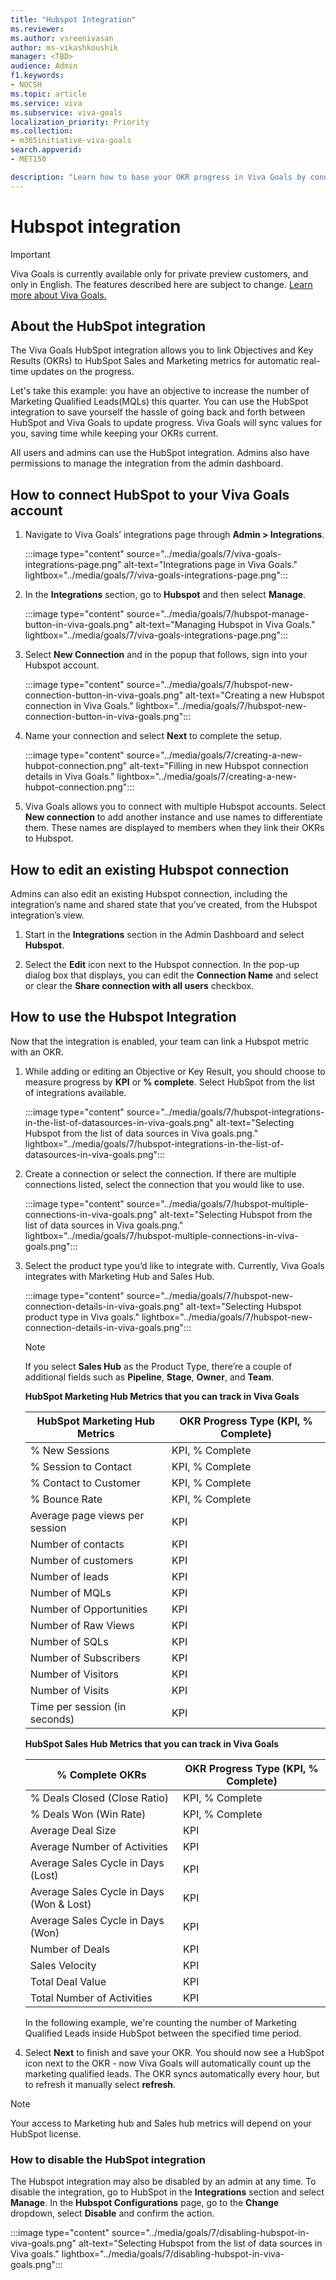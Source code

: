 ```yaml
---
title: "Hubspot Integration"
ms.reviewer: 
ms.author: vsreenivasan
author: ms-vikashkoushik
manager: <TBD>
audience: Admin
f1.keywords:
- NOCSH
ms.topic: article
ms.service: viva
ms.subservice: viva-goals
localization_priority: Priority
ms.collection:  
- m365initiative-viva-goals
search.appverid:
- MET150

description: "Learn how to base your OKR progress in Viva Goals by connecting with significant HubSpot metrics."
---
```


# Hubspot integration

> [!IMPORTANT]
> Viva Goals is currently available only for private preview customers, and only in English. The features described here are subject to change. [Learn more about Viva Goals.](https://go.microsoft.com/fwlink/?linkid=2189933)

## About the HubSpot integration
    
The Viva Goals HubSpot integration allows you to link Objectives and Key Results (OKRs) to HubSpot Sales and Marketing metrics for automatic real-time updates on the progress. 

Let's take this example: you have an objective to increase the number of Marketing Qualified Leads(MQLs) this quarter. You can use the HubSpot integration to save yourself the hassle of going back and forth between HubSpot and Viva Goals to update progress. Viva Goals will sync values for you, saving time while keeping your OKRs current.
    
All users and admins can use the HubSpot integration. Admins also have permissions to manage the integration from the admin dashboard. 

## How to connect HubSpot to your Viva Goals account

1. Navigate to Viva Goals’ integrations page through **Admin > Integrations**.  
    
    :::image type="content" source="../media/goals/7/viva-goals-integrations-page.png" alt-text="Integrations page in Viva Goals." lightbox="../media/goals/7/viva-goals-integrations-page.png":::

2. In the **Integrations** section, go to **Hubspot** and then select **Manage**.

    :::image type="content" source="../media/goals/7/hubspot-manage-button-in-viva-goals.png" alt-text="Managing Hubspot in Viva Goals." lightbox="../media/goals/7/viva-goals-integrations-page.png":::

3. Select **New Connection** and in the popup that follows, sign into your Hubspot account.
    
    :::image type="content" source="../media/goals/7/hubspot-new-connection-button-in-viva-goals.png" alt-text="Creating a new Hubspot connection in Viva Goals." lightbox="../media/goals/7/hubspot-new-connection-button-in-viva-goals.png":::

4. Name your connection and select **Next** to complete the setup.
    
    :::image type="content" source="../media/goals/7/creating-a-new-hubpot-connection.png" alt-text="Filling in new Hubspot connection details in Viva Goals." lightbox="../media/goals/7/creating-a-new-hubpot-connection.png":::

5. Viva Goals allows you to connect with multiple Hubspot accounts. Select **New connection** to add another instance and use names to differentiate them. These names are displayed to members when they link their OKRs to Hubspot.

## How to edit an existing Hubspot connection

Admins can also edit an existing Hubspot connection, including the integration’s name and shared state that you’ve created, from the Hubspot integration’s view. 

1. Start in the **Integrations** section in the Admin Dashboard and select **Hubspot**.  

2. Select the **Edit** icon next to the Hubspot connection. In the pop-up dialog box that displays, you can edit the **Connection Name** and select or clear the **Share connection with all users** checkbox.

## How to use the Hubspot Integration

Now that the integration is enabled, your team can link a Hubspot metric with an OKR.

1. While adding or editing an Objective or Key Result, you should choose to measure progress by **KPI** or **% complete**. Select HubSpot from the list of integrations available.
    
    :::image type="content" source="../media/goals/7/hubspot-integrations-in-the-list-of-datasources-in-viva-goals.png" alt-text="Selecting Hubspot from the list of data sources in Viva goals.png." lightbox="../media/goals/7/hubspot-integrations-in-the-list-of-datasources-in-viva-goals.png":::

2. Create a connection or select the connection. If there are multiple connections listed, select the connection that you would like to use.
    
    :::image type="content" source="../media/goals/7/hubspot-multiple-connections-in-viva-goals.png" alt-text="Selecting Hubspot from the list of data sources in Viva goals.png." lightbox="../media/goals/7/hubspot-multiple-connections-in-viva-goals.png":::

3. Select the product type you’d like to integrate with. Currently, Viva Goals integrates with Marketing Hub and Sales Hub.
    
    :::image type="content" source="../media/goals/7/hubspot-new-connection-details-in-viva-goals.png" alt-text="Selecting Hubspot product type in Viva goals." lightbox="../media/goals/7/hubspot-new-connection-details-in-viva-goals.png":::

    > [!NOTE]
    > If you select **Sales Hub** as the Product Type, there’re a couple of additional fields such as **Pipeline**, **Stage**, **Owner**, and **Team**.

    **HubSpot Marketing Hub Metrics that you can track in Viva Goals**

    | HubSpot Marketing Hub Metrics | OKR Progress Type (KPI, % Complete) |
    |---------|---------|
    | % New Sessions | KPI, % Complete |
    | % Session to Contact | KPI, % Complete |
    | % Contact to Customer | KPI, % Complete |
    | % Bounce Rate | KPI, % Complete |
    | Average page views per session | KPI |
    | Number of contacts | KPI |
    | Number of customers | KPI |
    | Number of leads | KPI |
    | Number of MQLs | KPI |
    | Number of Opportunities | KPI |
    | Number of Raw Views | KPI |
    | Number of SQLs | KPI |
    | Number of Subscribers | KPI |
    | Number of Visitors | KPI |
    | Number of Visits | KPI |
    | Time per session (in seconds) | KPI |

    **HubSpot Sales Hub Metrics that you can track in Viva Goals**

    | % Complete OKRs | OKR Progress Type (KPI, % Complete) |
    |---------|---------|
    | % Deals Closed (Close Ratio) | KPI, % Complete |
    | % Deals Won (Win Rate) | KPI, % Complete |
    | Average Deal Size | KPI |
    | Average Number of Activities | KPI |
    | Average Sales Cycle in Days (Lost) | KPI |
    | Average Sales Cycle in Days (Won & Lost) | KPI |
    | Average Sales Cycle in Days (Won) | KPI |
    | Number of Deals | KPI |
    | Sales Velocity | KPI |
    | Total Deal Value | KPI |
    | Total Number of Activities | KPI |

    In the following example, we're counting the number of Marketing Qualified Leads inside HubSpot between the specified time period.

4. Select **Next** to finish and save your OKR. You should now see a HubSpot icon next to the OKR - now Viva Goals will automatically count up the marketing qualified leads. The OKR syncs automatically every hour, but to refresh it manually select **refresh**.

> [!NOTE]
> Your access to Marketing hub and Sales hub metrics will depend on your HubSpot license.

### How to disable the HubSpot integration 

The Hubspot integration may also be disabled by an admin at any time. To disable the integration, go to HubSpot in the **Integrations** section and select **Manage**. In the **Hubspot Configurations** page, go to the **Change** dropdown, select **Disable** and confirm the action.
    
:::image type="content" source="../media/goals/7/disabling-hubspot-in-viva-goals.png" alt-text="Selecting Hubspot from the list of data sources in Viva goals." lightbox="../media/goals/7/disabling-hubspot-in-viva-goals.png"::: 

